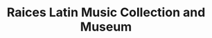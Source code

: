 ---
layout: repo
title: "Raices Latin Music Collection and Museum"
id: 21882
permalink: repos/21882/
---